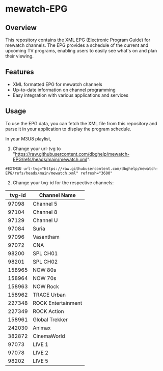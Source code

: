 # mewatch-EPG

## Overview

This repository contains the XML EPG (Electronic Program Guide) for mewatch channels. The EPG provides a schedule of the current and upcoming TV programs, enabling users to easily see what's on and plan their viewing.

## Features

- XML formatted EPG for mewatch channels
- Up-to-date information on channel programming
- Easy integration with various applications and services

## Usage

To use the EPG data, you can fetch the XML file from this repository and parse it in your application to display the program schedule.

In your M3U8 playlist, 

1. Change your url-tvg to "https://raw.githubusercontent.com/dbghelp/mewatch-EPG/refs/heads/main/mewatch.xml":

```#EXTM3U url-tvg="https://raw.githubusercontent.com/dbghelp/mewatch-EPG/refs/heads/main/mewatch.xml" refresh="3600"```

2. Change your tvg-id for the respective channels:
  
| tvg-id | Channel Name      |
|------------|--------------------|
| 97098      | Channel 5         |
| 97104      | Channel 8         |
| 97129      | Channel U         |
| 97084      | Suria             |
| 97096      | Vasantham         |
| 97072      | CNA               |
| 98200      | SPL CH01          |
| 98201      | SPL CH02          |
| 158965     | NOW 80s           |
| 158964     | NOW 70s           |
| 158963     | NOW Rock          |
| 158962     | TRACE Urban       |
| 227348     | ROCK Entertainment|
| 227349     | ROCK Action       |
| 158961     | Global Trekker    |
| 242030     | Animax            |
| 382872     | CinemaWorld       |
| 97073      | LIVE 1            |
| 97078      | LIVE 2            |
| 98202      | LIVE 5            |
